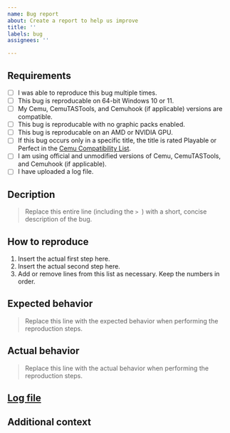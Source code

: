 ```yaml
---
name: Bug report
about: Create a report to help us improve
title: ''
labels: bug
assignees: ''

---
```


## Requirements

<!-- These are checkboxes. To check one, put an X inside the square brackets. -->
<!-- If any of these requirements are not met, the issue will be closed. -->
<!-- The log file is called log.txt and is located in the CemuTASTools installation folder, usually C:\Program Files\CemuTASTools. -->
<!-- To upload log.txt, upload it to Pastebin (https://pastebin.com). Set the paste to never expire, make it public or unlisted, and do not password protect it. -->
<!-- Insert the link in the provided section later in the form. -->
- [ ] I was able to reproduce this bug multiple times.
- [ ] This bug is reproducable on 64-bit Windows 10 or 11.
- [ ] My Cemu, CemuTASTools, and Cemuhook (if applicable) versions are compatible.
- [ ] This bug is reproducable with no graphic packs enabled.
- [ ] This bug is reproducable on an AMD or NVIDIA GPU.
- [ ] If this bug occurs only in a specific title, the title is rated Playable or Perfect in the [Cemu Compatibility List](https://compat.cemu.info).
- [ ] I am using official and unmodified versions of Cemu, CemuTASTools, and Cemuhook (if applicable).
- [ ] I have uploaded a log file.

## Decription
> Replace this entire line (including the `> `) with a short, concise description of the bug.

## How to reproduce
1. Insert the actual first step here.
2. Insert the actual second step here.
3. Add or remove lines from this list as necessary. Keep the numbers in order.

## Expected behavior
> Replace this line with the expected behavior when performing the reproduction steps.

## Actual behavior
> Replace this line with the actual behavior when performing the reproduction steps.

<!-- Replace the link with the actual Pastebin link to your log file. -->
## [Log file](https://pastebin.com/foobar)

## Additional context
<!-- Add any other information that may be useful here. -->
<!-- Additional text may be typed directly in this section. -->
<!-- For screenshots or other images, upload the image to https://imgbb.com, open the viewer link, right click the image, and click "Copy image address". -->
<!-- Paste this link into this section in the format: ![](https://i.ibb.co/foobar). -->
<!-- For videos, upload the video to YouTube as a public or unlisted video, and insert the link in this format: <https://www.youtube.com/watch?v=foobar>. -->
